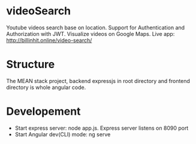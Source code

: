 # videoSearch
Youtube videos search base on location. Support for Authentication and Authorization with JWT. Visualize videos on Google Maps. Live app: http://billinhit.online/video-search/
# Structure
The MEAN stack project, backend expressjs in root directory and frontend directory is whole angular code.
# Developement
- Start express server: node app.js. Express server listens on 8090 port
- Start Angular dev(CLI) mode: ng serve
